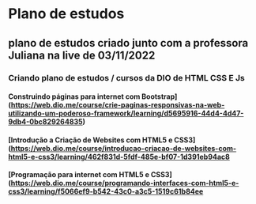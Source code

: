 # Plano de estudos
## plano de estudos criado junto com a professora Juliana na live de 03/11/2022

### Criando plano de estudos / cursos da DIO de HTML CSS E Js

#### Construindo páginas para internet com Bootstrap](https://web.dio.me/course/crie-paginas-responsivas-na-web-utilizando-um-poderoso-framework/learning/d5695916-44d4-4d47-9db4-0bc829264835)
#### [Introdução a Criação de Websites com HTML5 e CSS3](https://web.dio.me/course/introducao-criacao-de-websites-com-html5-e-css3/learning/462f831d-5fdf-485e-bf07-1d391eb94ac8  
#### [Programação para internet com HTML5 e CSS3](https://web.dio.me/course/programando-interfaces-com-html5-e-css3/learning/f5066ef9-b542-43c0-a3c5-1519c61b84ee
